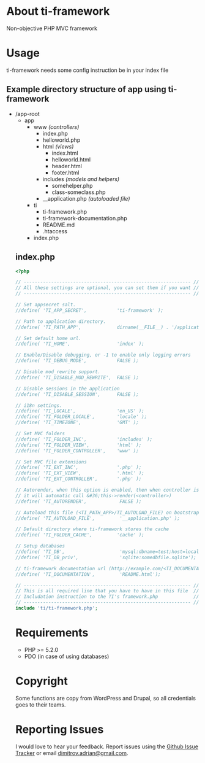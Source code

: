 About ti-framework
==================

Non-objective PHP MVC framework


Usage
=====

ti-framework needs some config instruction be in your index file


Example directory structure of app using ti-framework
-----------------------------------------------------

<ul>
  <li>
    /app-root
    <ul>
      <li>
        app
        <ul>
          <li>
            www <em>(controllers)</em>
            <ul>
              <li> index.php </li>
              <li> helloworld.php </li>
          </li>
          <li>
            html <em>(views)</em>
            <ul>
              <li> index.html </li>
              <li> helloworld.html </li>
              <li> header.html </li>
              <li> footer.html </li>
            </ul>
          <li>
            includes <em>(models and helpers)</em>
            <ul>
              <li> somehelper.php </li>
              <li> class-someclass.php </li>
            </ul>
          </li>
          <li>
            __application.php <em>(autoloaded file)</em>
          </li>
        </ul>
      </li>
      <li>
        ti
        <ul>
          <li> ti-framework.php </li>
          <li> ti-framework-documentation.php </li>
          <li> README.md </li>
          <li> .htaccess </li>
        </ul>
      </li>
      <li>
        index.php
      </li>
    </ul>
  </li>
</ul>

index.php
---------

```php
<?php

// ------------------------------------------------------------- //
// All these settings are optional, you can set them if you want //
// ------------------------------------------------------------- //

// Set appsecret salt.
//define( 'TI_APP_SECRET',           'ti-framework' );

// Path to application directory.
//define( 'TI_PATH_APP',             dirname(__FILE__) . '/application' );

// Set default home url.
//define( 'TI_HOME',                 'index' );

// Enable/Disable debugging, or -1 to enable only logging errors
//define( 'TI_DEBUG_MODE',           FALSE );

// Disable mod_rewrite support.
//define( 'TI_DISABLE_MOD_REWRITE',  FALSE );

// Disable sessions in the application
//define( 'TI_DISABLE_SESSION',      FALSE );

// i18n settings.
//define( 'TI_LOCALE',               'en_US' );
//define( 'TI_FOLDER_LOCALE',        'locale' );
//define( 'TI_TIMEZONE',             'GMT' );

// Set MVC folders
//define( 'TI_FOLDER_INC',           'includes' );
//define( 'TI_FOLDER_VIEW',          'html' );
//define( 'TI_FOLDER_CONTROLLER',    'www' );

// Set MVC file extensions
//define( 'TI_EXT_INC',              '.php' );
//define( 'TI_EXT_VIEW',             '.html' );
//define( 'TI_EXT_CONTROLLER',       '.php' );

// Autorender, when this option is enabled, then when controller is loaded,
// it will automatic call &#36;this->render(<controller>)
//define( 'TI_AUTORENDER',            FALSE );

// Autoload this file (<TI_PATH_APP>/TI_AUTOLOAD_FILE) on bootstrap
//define( 'TI_AUTOLOAD_FILE',         '__application.php' );

// Default directory where ti-framework stores the cache
//define( 'TI_FOLDER_CACHE',         'cache' );

// Setup databases
//define( 'TI_DB',                    'mysql:dbname=test;host=localhost,username=user1;password=passWord;prefix=ti_;charset=UTF8');
//define( 'TI_DB_priv',               'sqlite:somedbfile.sqlite');

// ti-framework documentation url (http://example.com/<TI_DOCUMENTATION>)
//define( 'TI_DOCUMENTATION',         'README.html');

// ------------------------------------------------------------- //
// This is all required line that you have to have in this file  //
// Includation instruction to the TI's framework.php             //
// ------------------------------------------------------------- //
include 'ti/ti-framework.php';

```

Requirements
============

* PHP >= 5.2.0
* PDO (in case of using databases)


Copyright
=========

Some functions are copy from WordPress and Drupal,
so all credentials goes to their teams.

Reporting Issues
================

I would love to hear your feedback. Report issues using the [Github
Issue Tracker](https://github.com/dimitrov-adrian/ti-framework/issues) or email
[dimitrov.adrian@gmail.com](mailto:dimitrov.adrian@gmail.com).
